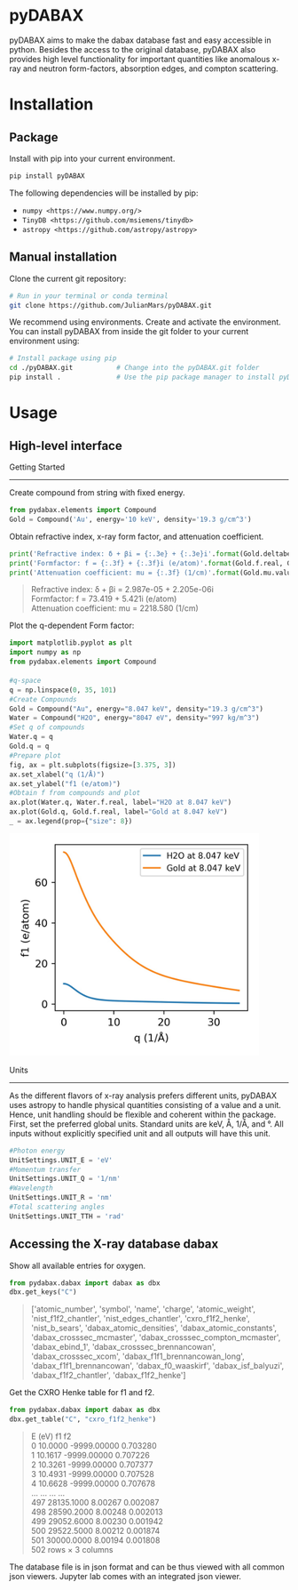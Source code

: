 pyDABAX
=======


pyDABAX aims to make the dabax database fast and easy accessible in python. Besides the access to the original
database, pyDABAX also provides high level functionality for important quantities like anomalous x-ray and neutron
form-factors, absorption edges, and compton scattering.


Installation
===========
Package
-------------------
Install with pip into your current environment.

```bash
pip install pyDABAX
```

The following dependencies will be installed by pip:

-  `numpy <https://www.numpy.org/>`
-  `TinyDB <https://github.com/msiemens/tinydb>`
-  `astropy <https://github.com/astropy/astropy>`

Manual installation
----------------------
Clone the current git repository:

```bash
# Run in your terminal or conda terminal
git clone https://github.com/JulianMars/pyDABAX.git
```

We recommend using environments. Create and activate the environment.
You can install pyDABAX from inside the git folder to your current environment using:

```bash
# Install package using pip
cd ./pyDABAX.git           # Change into the pyDABAX.git folder
pip install .              # Use the pip package manager to install pyDABAX in your current python environment
```


Usage
=====

High-level interface
--------------------

Getting Started 
_____  

Create compound from string with fixed energy.
```python
from pydabax.elements import Compound
Gold = Compound('Au', energy='10 keV', density='19.3 g/cm^3')
```

Obtain refractive index, x-ray form factor, and attenuation coefficient.
```python
print('Refractive index: δ + βi = {:.3e} + {:.3e}i'.format(Gold.deltabeta.real, Gold.deltabeta.imag))
print('Formfactor: f = {:.3f} + {:.3f}i (e/atom)'.format(Gold.f.real, Gold.f.imag))
print('Attenuation coefficient: mu = {:.3f} (1/cm)'.format(Gold.mu.value))
```
> Refractive index: δ + βi = 2.987e-05 + 2.205e-06i  
> Formfactor: f = 73.419 + 5.421i (e/atom)  
> Attenuation coefficient: mu = 2218.580 (1/cm)




Plot the q-dependent Form factor:
```python
import matplotlib.pyplot as plt
import numpy as np
from pydabax.elements import Compound

#q-space
q = np.linspace(0, 35, 101)
#Create Compounds
Gold = Compound("Au", energy="8.047 keV", density="19.3 g/cm^3")
Water = Compound("H2O", energy="8047 eV", density="997 kg/m^3")
#Set q of compounds
Water.q = q
Gold.q = q
#Prepare plot
fig, ax = plt.subplots(figsize=[3.375, 3])
ax.set_xlabel("q (1/Å)")
ax.set_ylabel("f1 (e/atom)")
#Obtain f from compounds and plot
ax.plot(Water.q, Water.f.real, label="H2O at 8.047 keV")
ax.plot(Gold.q, Gold.f.real, label="Gold at 8.047 keV")
_ = ax.legend(prop={"size": 8})
```

<img src="./blob/formfactor.jpg" alt="formfactor" width="450"/>

Units
_____
As the different flavors of x-ray analysis prefers different units, pyDABAX uses astropy to handle physical quantities
consisting of a value and a unit. Hence, unit handling should be flexible and coherent within the package.
First, set the preferred global units. Standard units are keV, Å, 1/Å, and °.
All inputs without explicitly specified unit and all outputs will have this unit.

```python
#Photon energy
UnitSettings.UNIT_E = 'eV'
#Momentum transfer
UnitSettings.UNIT_Q = '1/nm'
#Wavelength
UnitSettings.UNIT_R = 'nm'
#Total scattering angles
UnitSettings.UNIT_TTH = 'rad'
```

Accessing the X-ray database dabax
---------------------------------

Show all available entries for oxygen.
```python
from pydabax.dabax import dabax as dbx
dbx.get_keys("C")
```
>['atomic_number',
 'symbol',
 'name',
 'charge',
 'atomic_weight',
 'nist_f1f2_chantler',
 'nist_edges_chantler',
 'cxro_f1f2_henke',
 'nist_b_sears',
 'dabax_atomic_densities',
 'dabax_atomic_constants',
 'dabax_crosssec_mcmaster',
 'dabax_crosssec_compton_mcmaster',
 'dabax_ebind_1',
 'dabax_crosssec_brennancowan',
 'dabax_crosssec_xcom',
 'dabax_f1f1_brennancowan_long',
 'dabax_f1f1_brennancowan',
 'dabax_f0_waaskirf',
 'dabax_isf_balyuzi',
 'dabax_f1f2_chantler',
 'dabax_f1f2_henke']

Get the CXRO Henke table for f1 and f2.
```python
from pydabax.dabax import dabax as dbx
dbx.get_table("C", "cxro_f1f2_henke")
```


>E (eV)	f1	f2  
0	10.0000	-9999.00000	0.703280  
1	10.1617	-9999.00000	0.707226  
2	10.3261	-9999.00000	0.707377  
3	10.4931	-9999.00000	0.707528  
4	10.6628	-9999.00000	0.707678  
...	...	...	...  
497	28135.1000	8.00267	0.002087  
498	28590.2000	8.00248	0.002013  
499	29052.6000	8.00230	0.001942  
500	29522.5000	8.00212	0.001874  
501	30000.0000	8.00194	0.001808  
502 rows × 3 columns  


The database file is in json format and can be thus viewed with all common json viewers.
Jupyter lab comes with an integrated json viewer.  